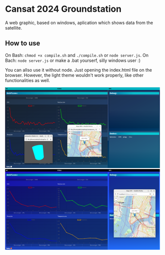# Cansat 2024 Groundstation

A web graphic, based on windows, aplication which shows data from the satellite.

## How to use

On Bash: `chmod +x compile.sh` and `./compile.sh` or `node server.js`. On Bach: `node server.js` or make a .bat yourserf, silly windows user :)

You can allso use it without node. Just opening the index.html file on the browser. However, the light theme wouldn't work properly, like other functionalities as well.

![screenshot](foto.png "darkmode")
![screenshot](foto2.png "lightmode")
